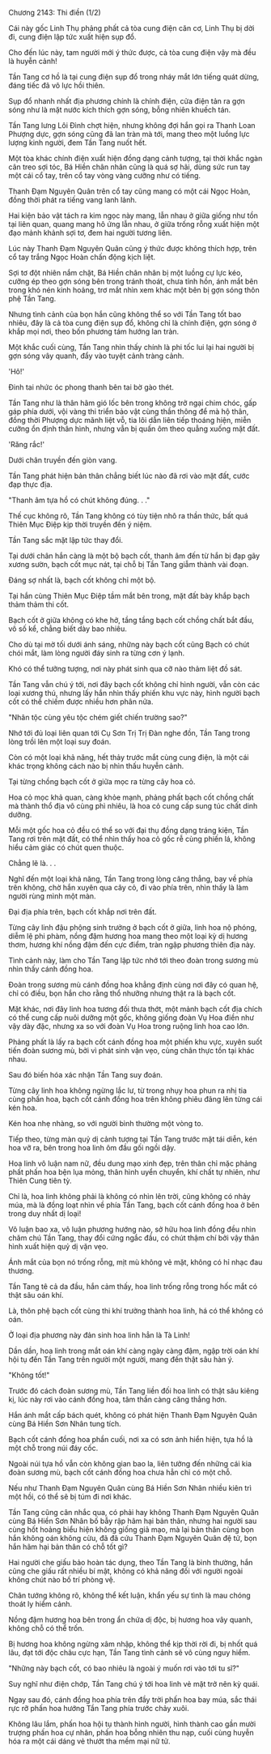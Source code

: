 




Chương 2143: Thi điền (1/2)


Cái này gốc Linh Thụ phảng phất cả tòa cung điện căn cơ, Linh Thụ bị dời đi, cung điện lập tức xuất hiện sụp đổ.

Cho đến lúc này, tam người mới ý thức được, cả tòa cung điện vậy mà đều là huyễn cảnh!

Tần Tang cơ hồ là tại cung điện sụp đổ trong nháy mắt lớn tiếng quát dừng, đáng tiếc đã vô lực hồi thiên.

Sụp đổ nhanh nhất địa phương chính là chính điện, cửa điện tản ra gợn sóng như là mặt nước kích thích gợn sóng, bỗng nhiên khuếch tán.

Tần Tang lưng Lôi Đình chợt hiện, nhưng không đợi hắn gọi ra Thanh Loan Phượng dực, gợn sóng cũng đã lan tràn mà tới, mang theo một luồng lực lượng kinh người, đem Tần Tang nuốt hết.

Một tòa khác chính điện xuất hiện đồng dạng cảnh tượng, tại thời khắc ngàn cân treo sợi tóc, Bá Hiền chân nhân cũng là quá sợ hãi, dùng sức run tay một cái cổ tay, trên cổ tay vòng vàng cưỡng như có tiếng.

Thanh Đạm Nguyên Quân trên cổ tay cũng mang có một cái Ngọc Hoàn, đồng thời phát ra tiếng vang lanh lảnh.

Hai kiện bảo vật tách ra kim ngọc này mang, lẫn nhau ở giữa giống như tồn tại liên quan, quang mang hô ứng lẫn nhau, ở giữa trống rỗng xuất hiện một đạo mảnh khảnh sợi tơ, đem hai người tương liên.

Lúc này Thanh Đạm Nguyên Quân cũng ý thức được không thích hợp, trên cổ tay trắng Ngọc Hoàn chấn động kịch liệt.

Sợi tơ đột nhiên nắm chặt, Bá Hiền chân nhân bị một luồng cự lực kéo, cưỡng ép theo gợn sóng bên trong tránh thoát, chưa tỉnh hồn, ánh mắt bên trong khó nén kinh hoảng, trơ mắt nhìn xem khác một bên bị gợn sóng thôn phệ Tần Tang.

Nhưng tình cảnh của bọn hắn cũng không thể so với Tần Tang tốt bao nhiêu, đây là cả tòa cung điện sụp đổ, không chỉ là chính điện, gợn sóng ở khắp mọi nơi, theo bốn phương tám hướng lan tràn.

Một khắc cuối cùng, Tần Tang nhìn thấy chính là phi tốc lui lại hai người bị gợn sóng vây quanh, đẩy vào tuyệt cảnh tràng cảnh.

'Hô!'

Đinh tai nhức óc phong thanh bên tai bờ gào thét.

Tần Tang như là thân hãm gió lốc bên trong không trở ngại chim chóc, gấp gáp phía dưới, vội vàng thi triển bảo vật cùng thần thông để mà hộ thân, đồng thời Phượng dực mãnh liệt vỗ, tia lôi dẫn liên tiếp thoáng hiện, miễn cưỡng ổn định thân hình, nhưng vẫn bị quấn ôm theo quẳng xuống mặt đất.

'Răng rắc!'

Dưới chân truyền đến giòn vang.

Tần Tang phát hiện bản thân chẳng biết lúc nào đã rơi vào mặt đất, cước đạp thực địa.

"Thanh âm tựa hồ có chút không đúng. . ."

Thế cục không rõ, Tần Tang không có tùy tiện nhô ra thần thức, bất quá Thiên Mục Điệp kịp thời truyền đến ý niệm.

Tần Tang sắc mặt lập tức thay đổi.

Tại dưới chân hắn càng là một bộ bạch cốt, thanh âm đến từ hắn bị đạp gãy xương sườn, bạch cốt mục nát, tại chỗ bị Tần Tang giẫm thành vài đoạn.

Đáng sợ nhất là, bạch cốt không chỉ một bộ.

Tại hắn cùng Thiên Mục Điệp tầm mắt bên trong, mặt đất bày khắp bạch thảm thảm thi cốt.

Bạch cốt ở giữa không có khe hở, tầng tầng bạch cốt chồng chất bắt đầu, vô số kể, chẳng biết dày bao nhiêu.

Cho dù tại mờ tối dưới ánh sáng, những này bạch cốt cũng Bạch có chút chói mắt, làm lòng người đáy sinh ra từng cơn ý lạnh.

Khó có thể tưởng tượng, nơi này phát sinh qua cỡ nào thảm liệt đồ sát.

Tần Tang vẫn chú ý tới, nơi đây bạch cốt không chỉ hình người, vẫn còn các loại xương thú, nhưng lấy hắn nhìn thấy phiến khu vực này, hình người bạch cốt có thể chiếm được nhiều hơn phân nửa.

"Nhân tộc cùng yêu tộc chém giết chiến trường sao?"

Nhớ tới đủ loại liên quan tới Cụ Sơn Trị Trị Đàn nghe đồn, Tần Tang trong lòng trồi lên một loại suy đoán.

Còn có một loại khả năng, hết thảy trước mắt cùng cung điện, là một cái khác trọng không cách nào bị nhìn thấu huyễn cảnh.

Tại từng chồng bạch cốt ở giữa mọc ra từng cây hoa cỏ.

Hoa cỏ mọc khả quan, càng khỏe mạnh, phảng phất bạch cốt chồng chất mà thành thổ địa vô cùng phì nhiêu, là hoa cỏ cung cấp sung túc chất dinh dưỡng.

Mỗi một gốc hoa cỏ đều có thể so với đại thụ đồng dạng tráng kiện, Tần Tang rơi trên mặt đất, có thể nhìn thấy hoa cỏ gốc rễ cùng phiến lá, không hiểu cảm giác có chút quen thuộc.

Chẳng lẽ là. . .

Nghĩ đến một loại khả năng, Tần Tang trong lòng căng thẳng, bay về phía trên không, chờ hắn xuyên qua cây cỏ, đi vào phía trên, nhìn thấy là làm người rùng mình một màn.

Đại địa phía trên, bạch cốt khắp nơi trên đất.

Từng cây linh đậu phộng sinh trưởng ở bạch cốt ở giữa, linh hoa nộ phóng, diễm lệ phi phàm, nồng đậm hương hoa mang theo một loại kỳ dị hương thơm, hương khí nồng đậm đến cực điểm, tràn ngập phương thiên địa này.

Tình cảnh này, làm cho Tần Tang lập tức nhớ tới theo đoàn trong sương mù nhìn thấy cánh đồng hoa.

Đoàn trong sương mù cánh đồng hoa khẳng định cùng nơi đây có quan hệ, chỉ có điều, bọn hắn cho rằng thổ nhưỡng nhưng thật ra là bạch cốt.

Mặt khác, nơi đây linh hoa tương đối thưa thớt, một mảnh bạch cốt địa chích có thể cung cấp nuôi dưỡng một gốc, không giống đoàn Vụ Hoa điền như vậy dày đặc, nhưng xa so với đoàn Vụ Hoa trong ruộng linh hoa cao lớn.

Phảng phất là lấy ra bạch cốt cánh đồng hoa một phiến khu vực, xuyên suốt tiến đoàn sương mù, bởi vì phát sinh vặn vẹo, cùng chân thực tồn tại khác nhau.

Sau đó biến hóa xác nhận Tần Tang suy đoán.

Từng cây linh hoa không ngừng lắc lư, từ trong nhụy hoa phun ra nhị tia cùng phấn hoa, bạch cốt cánh đồng hoa trên không phiêu đãng lên từng cái kén hoa.

Kén hoa nhẹ nhàng, so với người bình thường một vòng to.

Tiếp theo, từng màn quỷ dị cảnh tượng tại Tần Tang trước mặt tái diễn, kén hoa vỡ ra, bên trong hoa linh ôm đầu gối ngồi dậy.

Hoa linh vô luận nam nữ, đều dung mạo xinh đẹp, trên thân chỉ mặc phảng phất phấn hoa bện lụa mỏng, thân hình uyển chuyển, khí chất tự nhiên, như Thiên Cung tiên tỳ.

Chỉ là, hoa linh không phải là không có nhìn lên trời, cũng không có nhảy múa, mà là đồng loạt nhìn về phía Tần Tang, bạch cốt cánh đồng hoa ở bên trong duy nhất dị loại!

Vô luận bao xa, vô luận phương hướng nào, sở hữu hoa linh đồng đều nhìn chăm chú Tần Tang, thay đổi cứng ngắc đầu, có chút thậm chí bởi vậy thân hình xuất hiện quỷ dị vặn vẹo.

Ánh mắt của bọn nó trống rỗng, mịt mù không vẻ mặt, không có hỉ nhạc đau thương.

Tần Tang tê cả da đầu, hắn cảm thấy, hoa linh trống rỗng trong hốc mắt có thật sâu oán khí.

Là, thôn phệ bạch cốt cùng thi khí trưởng thành hoa linh, há có thể không có oán.

Ở loại địa phương này đản sinh hoa linh hẳn là Tà Linh!

Dần dần, hoa linh trong mắt oán khí càng ngày càng đậm, ngập trời oán khí hội tụ đến Tần Tang trên người một người, mang đến thật sâu hàn ý.

"Không tốt!"

Trước đó cách đoàn sương mù, Tần Tang liền đối hoa linh có thật sâu kiêng kị, lúc này rơi vào cánh đồng hoa, tâm thần càng căng thẳng hơn.

Hắn ánh mắt cấp bách quét, không có phát hiện Thanh Đạm Nguyên Quân cùng Bá Hiền Sơn Nhân tung tích.

Bạch cốt cánh đồng hoa phần cuối, nơi xa có sơn ảnh hiển hiện, tựa hồ là một chỗ trong núi đáy cốc.

Ngoài núi tựa hồ vẫn còn không gian bao la, liên tưởng đến những cái kia đoàn sương mù, bạch cốt cánh đồng hoa chưa hẳn chỉ có một chỗ.

Nếu như Thanh Đạm Nguyên Quân cùng Bá Hiền Sơn Nhân nhiều kiên trì một hồi, có thể sẽ bị túm đi nơi khác.

Tần Tang cũng cân nhắc qua, có phải hay không Thanh Đạm Nguyên Quân cùng Bá Hiền Sơn Nhân bố bẫy rập hãm hại bản thân, nhưng hai người sau cùng hốt hoảng biểu hiện không giống giả mạo, mà lại bản thân cùng bọn hắn không oán không cừu, đã đã cứu Thanh Đạm Nguyên Quân đệ tử, bọn hắn hãm hại bản thân có chỗ tốt gì?

Hai người che giấu bảo hoàn tác dụng, theo Tần Tang là bình thường, hắn cũng che giấu rất nhiều bí mật, không có khả năng đối với người ngoài không chút nào bố trí phòng vệ.

Chân tướng không rõ, không thể kết luận, khẩn yếu sự tình là mau chóng thoát ly hiểm cảnh.

Nồng đậm hương hoa bên trong ẩn chứa dị độc, bị hương hoa vây quanh, không chỗ có thể trốn.

Bị hương hoa không ngừng xâm nhập, không thể kịp thời rời đi, bị nhốt quá lâu, đạt tới độc châu cực hạn, Tần Tang tình cảnh sẽ vô cùng nguy hiểm.

"Những này bạch cốt, có bao nhiêu là ngoài ý muốn rơi vào tới tu sĩ?"

Suy nghĩ như điện chớp, Tần Tang chú ý tới hoa linh vẻ mặt trở nên kỳ quái.

Ngay sau đó, cánh đồng hoa phía trên đầy trời phấn hoa bay múa, sắc thái rực rỡ phấn hoa hướng Tần Tang phía trước chảy xuôi.

Không lâu lắm, phấn hoa hội tụ thành hình người, hình thành cao gần mười trượng phấn hoa cự nhân, phấn hoa bỗng nhiên thu nạp, cuối cùng huyễn hóa ra một cái dáng vẻ thướt tha mềm mại nữ tử.




